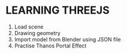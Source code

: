 # LEARNING THREEJS

1. Load scene
2. Drawing geometry
3. Import model from Blender using JSON file
4. Practise Thanos Portal Effect 